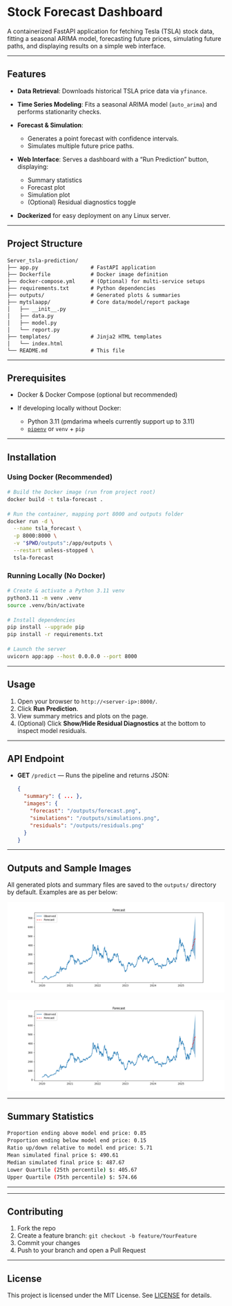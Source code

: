 # Stock Forecast Dashboard

A containerized FastAPI application for fetching Tesla (TSLA) stock data, fitting a seasonal ARIMA model, forecasting future prices, simulating future paths, and displaying results on a simple web interface.

---

## Features

* **Data Retrieval**: Downloads historical TSLA price data via `yfinance`.
* **Time Series Modeling**: Fits a seasonal ARIMA model (`auto_arima`) and performs stationarity checks.
* **Forecast & Simulation**:

  * Generates a point forecast with confidence intervals.
  * Simulates multiple future price paths.
* **Web Interface**: Serves a dashboard with a “Run Prediction” button, displaying:

  * Summary statistics
  * Forecast plot
  * Simulation plot
  * (Optional) Residual diagnostics toggle
* **Dockerized** for easy deployment on any Linux server.

---

## Project Structure

```
Server_tsla-prediction/
├── app.py                 # FastAPI application
├── Dockerfile             # Docker image definition
├── docker-compose.yml     # (Optional) for multi-service setups
├── requirements.txt       # Python dependencies
├── outputs/               # Generated plots & summaries
├── mytslaapp/             # Core data/model/report package
│   ├── __init__.py
│   ├── data.py
│   ├── model.py
│   └── report.py
├── templates/             # Jinja2 HTML templates
│   └── index.html
└── README.md              # This file
```

---

## Prerequisites

* Docker & Docker Compose (optional but recommended)
* If developing locally without Docker:

  * Python 3.11 (pmdarima wheels currently support up to 3.11)
  * [`pipenv`](https://pipenv.pypa.io/) or `venv` + `pip`

---

## Installation

### Using Docker (Recommended)

```bash
# Build the Docker image (run from project root)
docker build -t tsla-forecast .

# Run the container, mapping port 8000 and outputs folder
docker run -d \
  --name tsla_forecast \
  -p 8000:8000 \
  -v "$PWD/outputs":/app/outputs \
  --restart unless-stopped \
  tsla-forecast
```

### Running Locally (No Docker)

```bash
# Create & activate a Python 3.11 venv
python3.11 -m venv .venv
source .venv/bin/activate

# Install dependencies
pip install --upgrade pip
pip install -r requirements.txt

# Launch the server
uvicorn app:app --host 0.0.0.0 --port 8000
```

---

## Usage

1. Open your browser to `http://<server-ip>:8000/`.
2. Click **Run Prediction**.
3. View summary metrics and plots on the page.
4. (Optional) Click **Show/Hide Residual Diagnostics** at the bottom to inspect model residuals.

---

## API Endpoint

* **GET** `/predict` — Runs the pipeline and returns JSON:

  ```json
  {
    "summary": { ... },
    "images": {
      "forecast": "/outputs/forecast.png",
      "simulations": "/outputs/simulations.png",
      "residuals": "/outputs/residuals.png"
    }
  }
  ```

---

## Outputs and Sample Images

All generated plots and summary files are saved to the `outputs/` directory by default. Examples are as per below:

![Forecast Example](outputs/TSLA_2020-01-01_2025-05-28_forecast.png)

![1000 Simulations Example](outputs/TSLA_2020-01-01_2025-05-28_forecast.png)

---
## Summary Statistics

```bash
Proportion ending above model end price: 0.85
Proportion ending below model end price: 0.15
Ratio up/down relative to model end price: 5.71
Mean simulated final price $: 490.61
Median simulated final price $: 487.67
Lower Quartile (25th percentile) $: 405.67
Upper Quartile (75th percentile) $: 574.66
```
---
---

## Contributing

1. Fork the repo
2. Create a feature branch: `git checkout -b feature/YourFeature`
3. Commit your changes
4. Push to your branch and open a Pull Request

---

## License

This project is licensed under the MIT License. See [LICENSE](LICENSE) for details.
